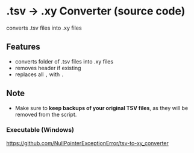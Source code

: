# .tsv -> .xy Converter (source code)
converts .tsv files into .xy files

## Features
- converts folder of .tsv files into .xy files
- removes header if existing
- replaces all `,` with `.`

## Note
- Make sure to **keep backups of your original TSV files**, as they will be removed from the script.

### Executable (Windows)
https://github.com/NullPointerExceptionError/tsv-to-xy_converter 

